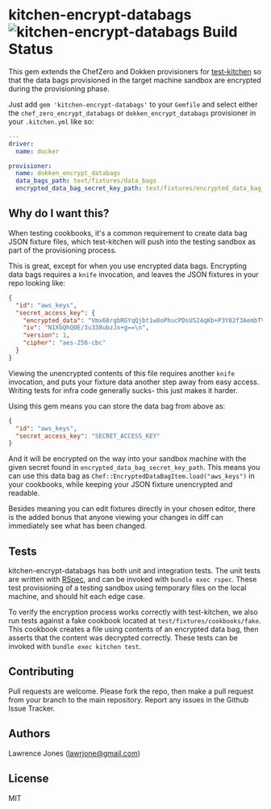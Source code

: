 # kitchen-encrypt-databags ![kitchen-encrypt-databags Build Status](https://circleci.com/gh/lawrencejones/kitchen-encrypt-databags.png)

This gem extends the ChefZero and Dokken provisioners for
[test-kitchen](https://github.com/test-kitchen/test-kitchen) so that the data
bags provisioned in the target machine sandbox are encrypted during the
provisioning phase.

Just add `gem 'kitchen-encrypt-databags'` to your `Gemfile` and select either
the `chef_zero_encrypt_databags` or `dokken_encrypt_databags` provisioner in
your `.kitchen.yml` like so:

```yaml
---
driver:
  name: docker

provisioner:
  name: dokken_encrypt_databags
  data_bags_path: text/fixtures/data_bags
  encrypted_data_bag_secret_key_path: test/fixtures/encrypted_data_bag_secret
```

## Why do I want this?

When testing cookbooks, it's a common requirement to create data bag JSON
fixture files, which test-kitchen will push into the testing sandbox as part of
the provisioning process.

This is great, except for when you use encrypted data bags. Encrypting data bags
requires a `knife` invocation, and leaves the JSON fixtures in your repo looking
like:

```json
{
  "id": "aws_keys",
  "secret_access_key": {
    "encrypted_data": "Vmx68rgbRGYqQjbt1w8oPhucPDsUS24qKb+P3Y82f3AembTVnBKLfPRmpO2s\nKawh\n",
    "iv": "N1XbQhQOE/3u338ubzJx+g==\n",
    "version": 1,
    "cipher": "aes-256-cbc"
  }
}
```

Viewing the unencrypted contents of this file requires another `knife`
invocation, and puts your fixture data another step away from easy access.
Writing tests for infra code generally sucks- this just makes it harder.

Using this gem means you can store the data bag from above as:

```json
{
  "id": "aws_keys",
  "secret_access_key": "SECRET_ACCESS_KEY"
}
```

And it will be encrypted on the way into your sandbox machine with the given
secret found in `encrypted_data_bag_secret_key_path`. This means you can use
this data bag as `Chef::EncryptedDataBagItem.load("aws_keys")` in your
cookbooks, while keeping your JSON fixture unencrypted and readable.

Besides meaning you can edit fixtures directly in your chosen editor, there is
the added bonus that anyone viewing your changes in diff can immediately see
what has been changed.

## Tests

kitchen-encrypt-databags has both unit and integration tests. The unit tests
are written with [RSpec](http://rspec.info/), and can be invoked with `bundle
exec rspec`. These test provisioning of a testing sandbox using temporary files
on the local machine, and should hit each edge case.

To verify the encryption process works correctly with test-kitchen, we also run
tests against a fake cookbook located at `test/fixtures/cookbooks/fake`. This
cookbook creates a file using contents of an encrypted data bag, then asserts
that the content was decrypted correctly. These tests can be invoked with
`bundle exec kitchen test`.

## Contributing

Pull requests are welcome. Please fork the repo, then make a pull request from
your branch to the main repository. Report any issues in the Github Issue
Tracker.

## Authors

Lawrence Jones (lawrjone@gmail.com)

## License

MIT
